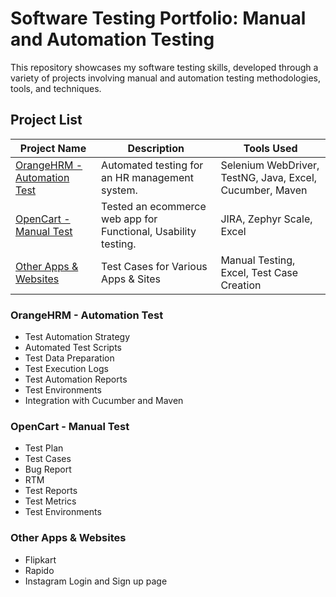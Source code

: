 # Software Testing Portfolio: Manual and Automation Testing

This repository showcases my software testing skills, developed through a variety of projects involving manual and automation testing methodologies, tools, and techniques.


## Project List

| Project Name | Description | Tools Used |
|--------------|-------------|------------|
| [OrangeHRM - Automation Test](/OrangeHRM%20-%20Automation%20Test) | Automated testing for an HR management system. | Selenium WebDriver, TestNG, Java, Excel, Cucumber, Maven |
| [OpenCart - Manual Test](/OpenCart%20-%20Manual%20Test) | Tested an ecommerce web app for Functional, Usability testing. | JIRA, Zephyr Scale, Excel |
| [Other Apps & Websites](/Other%20Apps%20&%20Websites) | Test Cases for Various Apps & Sites | Manual Testing, Excel, Test Case Creation |


### OrangeHRM - Automation Test
- Test Automation Strategy
- Automated Test Scripts
- Test Data Preparation
- Test Execution Logs
- Test Automation Reports
- Test Environments
- Integration with Cucumber and Maven


### OpenCart - Manual Test
- Test Plan
- Test Cases
- Bug Report
- RTM
- Test Reports
- Test Metrics
- Test Environments


### Other Apps & Websites
- Flipkart
- Rapido
- Instagram Login and Sign up page